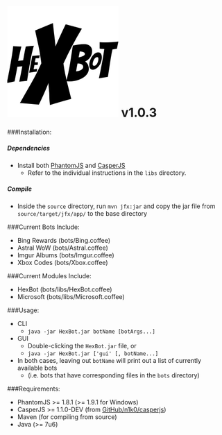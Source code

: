 ![HexBot](/source/src/main/resources/HexBot.png "HexBot") v1.0.3
==========


###Installation:
##### Dependencies
- Install both [PhantomJS](http://phantomjs.org/download.html) and [CasperJS](http://casperjs.org/installation.html)
  - Refer to the individual instructions in the `libs` directory.

##### Compile
- Inside the `source` directory, run `mvn jfx:jar` and copy the jar file from `source/target/jfx/app/` to the base directory

###Current Bots Include:
- Bing Rewards (bots/Bing.coffee)
- Astral WoW (bots/Astral.coffee)
- Imgur Albums (bots/Imgur.coffee)
- Xbox Codes (bots/Xbox.coffee)

###Current Modules Include:
- HexBot (bots/libs/HexBot.coffee)
- Microsoft (bots/libs/Microsoft.coffee)

###Usage:
- CLI
  - `java -jar HexBot.jar botName [botArgs...]`
- GUI
  - Double-clicking the `HexBot.jar` file, or
  - `java -jar HexBot.jar ['gui' [, botName...]`
- In both cases, leaving out `botName` will print out a list of currently available bots
  - (i.e. bots that have corresponding files in the `bots` directory)

###Requirements:
- PhantomJS >= 1.8.1 (>= 1.9.1 for Windows)
- CasperJS >= 1.1.0-DEV (from [GitHub/n1k0/casperjs](http://github.com/n1k0/casperjs))
- Maven (for compiling from source)
- Java (>= 7u6)
